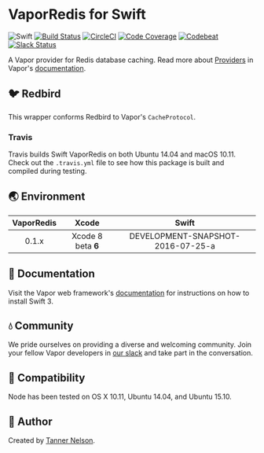 # VaporRedis for Swift

![Swift](http://img.shields.io/badge/swift-v3.0--dev.07.25-brightgreen.svg)
[![Build Status](https://travis-ci.org/qutheory/redis-provider.svg?branch=master)](https://travis-ci.org/vapor/redis-provider)
[![CircleCI](https://circleci.com/gh/vapor/redis-provider.svg?style=shield)](https://circleci.com/gh/vapor/redis-provider)
[![Code Coverage](https://codecov.io/gh/vapor/redis-provider/branch/master/graph/badge.svg)](https://codecov.io/gh/vapor/redis-provider)
[![Codebeat](https://codebeat.co/badges/a793ad97-47e3-40d9-82cf-2aafc516ef4e)](https://codebeat.co/projects/github-com-vapor-redis-provider)
[![Slack Status](http://vapor.team/badge.svg)](http://vapor.team)

A Vapor provider for Redis database caching. Read more about [Providers](https://vapor.github.io/documentation/guide/provider.html) in Vapor's [documentation](http://docs.vapor.codes).

## 🐦 Redbird

This wrapper conforms Redbird to Vapor's `CacheProtocol`.

### Travis

Travis builds Swift VaporRedis on both Ubuntu 14.04 and macOS 10.11. Check out the `.travis.yml` file to see how this package is built and compiled during testing.

## 🌏 Environment

|VaporRedis|Xcode|Swift|
|:-:|:-:|:-:|
|0.1.x|Xcode 8 beta **6**|DEVELOPMENT-SNAPSHOT-2016-07-25-a|

## 📖 Documentation

Visit the Vapor web framework's [documentation](http://docs.qutheory.io) for instructions on how to install Swift 3. 

## 💧 Community

We pride ourselves on providing a diverse and welcoming community. Join your fellow Vapor developers in [our slack](slack.qutheory.io) and take part in the conversation.

## 🔧 Compatibility

Node has been tested on OS X 10.11, Ubuntu 14.04, and Ubuntu 15.10.

## 👥 Author

Created by [Tanner Nelson](https://github.com/tannernelson).
